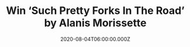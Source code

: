 ---
campaign-uuid: "c-b04d0aa6-fcaf-4c40-af17-269c3a4c2135"
type: "Competition"
category: "Music"
date: "2020-08-04T06:00:00.000Z"
end-date: "2020-09-04T23:59:00.000Z"
disable-form: false
is_promoted: false
has_entry_page: true
title: "Win ‘Such Pretty Forks In The Road’ by Alanis Morissette"
competition-description: "<p>The ninth and seventh international studio album by the\
  \ Canadian-American singer-songwriter Alanis Morissette is finally here and we have\
  \ managed to get one copy for you. It is Morissette's first studio album in eight\
  \ years, following 2012's 'Havoc and Bright Lights'</p>\n<p>Click below and it could\
  \ be yours.</p>\n"
hero-header: "Win ‘Such Pretty Forks In The Road’ by Alanis Morissette"
terms-confirmation: "N/A"
banner-img: "https://assets.expresslyapp.com/asset-076fb744-e4e4-4f3a-8a66-c2e6534ddf30.jpg"
logo-left-href: "http://club.expressly.io"
logo-left-image: "https://assets.expresslyapp.com/asset-897331ac-ef56-402a-9179-333cad2c62e0.jpg"
logo-left-title: "Expressly club"
bg-image-hero: "https://assets.expresslyapp.com/asset-0cdde85e-1be7-4f39-89c6-e4cc898aa2fa.jpg"
bg-image-first: "https://assets.expresslyapp.com/asset-0fdc6f7e-9c0b-4a3d-8e5b-de473b32f90f.jpg"
section1-content: "<p>We are giving away the ninth and seventh international studio\
  \ album by the Canadian-American singer-songwriter Alanis Morissette. The album\
  \ features the singles 'Reasons I Drink', 'Smiling', and ‘Diagnosis'.</p>\n<p>Want\
  \ to hear it first? Click below and it could be coming home to you.</p>\n"
entry-title: "Win ‘Such Pretty Forks In The Road’ by Alanis Morissette"
entry-content: "<p>Enter the draw to win ‘Such Pretty Forks In The Road’ by Alanis\
  \ Morissette by completing the form below before 23:59 on the 4rd of September 2020.</p>\n"
has-winner: false
prize-description: "‘Such Pretty Forks In The Road’ by Alanis Morissette"
special-conditions: "Multiple entries are allowed up to one every day.\r\n\r\nThis\
  \ competition is also available on: https://aaa.nme.com/competitions/such-pretty-forks-alanis"
country-restrictions:
- "GB"
---